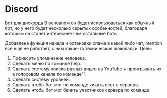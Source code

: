 # Discord
 Бот для дискорда
В основном он будет использоваться как обычный бот, но у него будет несколько скрытых особенностей, благодаря которым он станет 
интереснее чем остальные боты.






Добавлена функция начала и остановки спама в какой либо чат, mention всё ещё не работает, с ним какие-то технические шоколадки.
Цели:
1. Пофиксить упоминание человека.
2. Сделать меню по команде help.
3. Сделать систему поиска разных видео на YouTube + проигрывать их в голосовом канале по команде"".
4. Сделать систему уровней.
5. Сделать чтобы бот мог по команде кикать всех с сервера.
6. Сделать чтобы бот мог банить участников сервера по команде.
